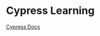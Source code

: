 <h1>Cypress Learning</h1>
<a target="_blank" href="https://docs.cypress.io/guides/overview/why-cypress">Cypress Docs</a>
